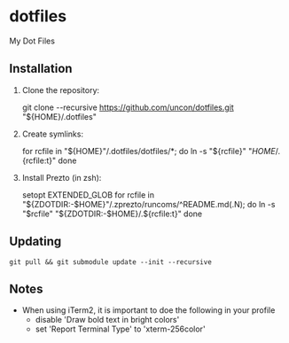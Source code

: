 dotfiles
========

My Dot Files

Installation
------------

  1. Clone the repository:

        git clone --recursive https://github.com/uncon/dotfiles.git "${HOME}/.dotfiles"

  3. Create symlinks:

        for rcfile in "${HOME}"/.dotfiles/dotfiles/*; do
           ln -s "${rcfile}" "${HOME}/.${rcfile:t}"
        done

  3. Install Prezto (in zsh):

        setopt EXTENDED_GLOB
        for rcfile in "${ZDOTDIR:-$HOME}"/.zprezto/runcoms/^README.md(.N); do
          ln -s "$rcfile" "${ZDOTDIR:-$HOME}/.${rcfile:t}"
        done

Updating
--------

    git pull && git submodule update --init --recursive

Notes
-----
- When using iTerm2, it is important to doe the following in your profile
  - disable 'Draw bold text in bright colors'
  - set 'Report Terminal Type' to 'xterm-256color'
